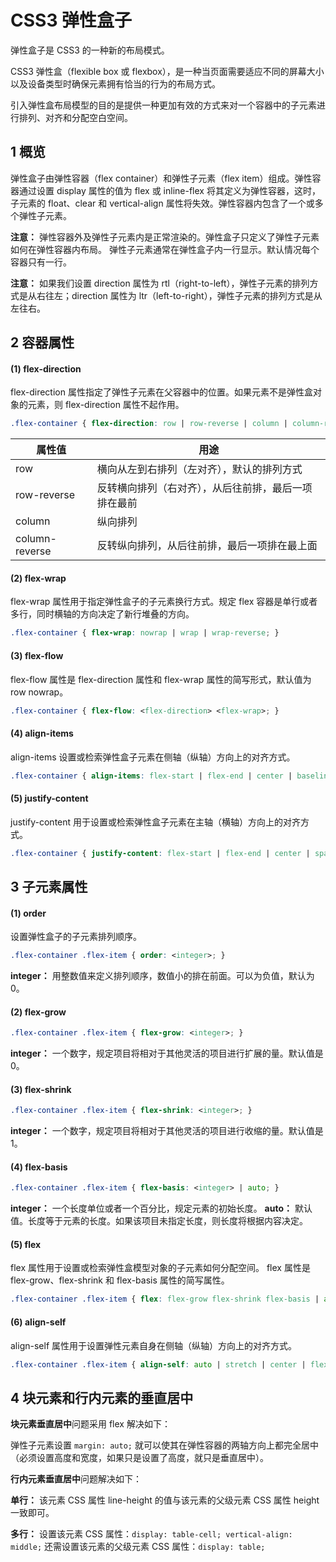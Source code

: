 # CSS3 弹性盒子

弹性盒子是 CSS3 的一种新的布局模式。

CSS3 弹性盒（flexible box 或 flexbox），是一种当页面需要适应不同的屏幕大小以及设备类型时确保元素拥有恰当的行为的布局方式。

引入弹性盒布局模型的目的是提供一种更加有效的方式来对一个容器中的子元素进行排列、对齐和分配空白空间。

## 1 概览

弹性盒子由弹性容器（flex container）和弹性子元素（flex item）组成。弹性容器通过设置 display 属性的值为 flex 或 inline-flex 将其定义为弹性容器，这时，子元素的 float、clear 和 vertical-align 属性将失效。弹性容器内包含了一个或多个弹性子元素。

**注意：** 弹性容器外及弹性子元素内是正常渲染的。弹性盒子只定义了弹性子元素如何在弹性容器内布局。
弹性子元素通常在弹性盒子内一行显示。默认情况每个容器只有一行。

**注意：** 如果我们设置 direction 属性为 rtl（right-to-left），弹性子元素的排列方式是从右往左；direction 属性为 ltr（left-to-right），弹性子元素的排列方式是从左往右。

## 2 容器属性

#### (1) flex-direction

flex-direction 属性指定了弹性子元素在父容器中的位置。如果元素不是弹性盒对象的元素，则 flex-direction 属性不起作用。

```css
.flex-container { flex-direction: row | row-reverse | column | column-reverse; }
```

| 属性值         | 用途                                                 |
| -------------- | ---------------------------------------------------- |
| row            | 横向从左到右排列（左对齐），默认的排列方式           |
| row-reverse    | 反转横向排列（右对齐），从后往前排，最后一项排在最前 |
| column         | 纵向排列                                             |
| column-reverse | 反转纵向排列，从后往前排，最后一项排在最上面         |

#### (2) flex-wrap

flex-wrap 属性用于指定弹性盒子的子元素换行方式。规定 flex 容器是单行或者多行，同时横轴的方向决定了新行堆叠的方向。

```css
.flex-container { flex-wrap: nowrap | wrap | wrap-reverse; }
```

#### (3) flex-flow

flex-flow 属性是 flex-direction 属性和 flex-wrap 属性的简写形式，默认值为 row nowrap。

```css
.flex-container { flex-flow: <flex-direction> <flex-wrap>; }
```

#### (4) align-items

align-items 设置或检索弹性盒子元素在侧轴（纵轴）方向上的对齐方式。  

```css
.flex-container { align-items: flex-start | flex-end | center | baseline | stretch; }
```

#### (5) justify-content

justify-content 用于设置或检索弹性盒子元素在主轴（横轴）方向上的对齐方式。

```css
.flex-container { justify-content: flex-start | flex-end | center | space-between | space-around; }
```

## 3 子元素属性

#### (1) order

设置弹性盒子的子元素排列顺序。

```css
.flex-container .flex-item { order: <integer>; }  
```

**integer：** 用整数值来定义排列顺序，数值小的排在前面。可以为负值，默认为 0。

#### (2) flex-grow

```css
.flex-container .flex-item { flex-grow: <integer>; }
```

**integer：** 一个数字，规定项目将相对于其他灵活的项目进行扩展的量。默认值是 0。

#### (3) flex-shrink

```css
.flex-container .flex-item { flex-shrink: <integer>; }
```

**integer：** 一个数字，规定项目将相对于其他灵活的项目进行收缩的量。默认值是 1。

#### (4) flex-basis

```css
.flex-container .flex-item { flex-basis: <integer> | auto; }
```

**integer：** 一个长度单位或者一个百分比，规定元素的初始长度。
**auto：** 默认值。长度等于元素的长度。如果该项目未指定长度，则长度将根据内容决定。

#### (5) flex

flex 属性用于设置或检索弹性盒模型对象的子元素如何分配空间。
flex 属性是 flex-grow、flex-shrink 和 flex-basis 属性的简写属性。

```css
.flex-container .flex-item { flex: flex-grow flex-shrink flex-basis | auto | initial | inherit; }
```

#### (6) align-self

align-self 属性用于设置弹性元素自身在侧轴（纵轴）方向上的对齐方式。

```css
.flex-container .flex-item { align-self: auto | stretch | center | flex-start | flex-end | baseline | initial | inherit; }
```

## 4 块元素和行内元素的垂直居中

**块元素垂直居中**问题采用 flex 解决如下：

弹性子元素设置 `margin: auto;` 就可以使其在弹性容器的两轴方向上都完全居中（必须设置高度和宽度，如果只是设置了高度，就只是垂直居中）。

**行内元素垂直居中**问题解决如下：

**单行：** 该元素 CSS 属性 line-height 的值与该元素的父级元素 CSS 属性 height 一致即可。

**多行：** 设置该元素 CSS 属性：`display: table-cell; vertical-align: middle;`
还需设置该元素的父级元素 CSS 属性：`display: table;`
